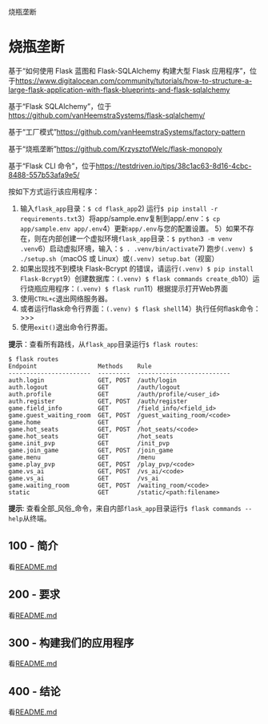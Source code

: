 烧瓶垄断

# 烧瓶垄断

基于“如何使用 Flask 蓝图和 Flask-SQLAlchemy 构建大型 Flask 应用程序”，位于<https://www.digitalocean.com/community/tutorials/how-to-structure-a-large-flask-application-with-flask-blueprints-and-flask-sqlalchemy>

基于“Flask SQLAlchemy”，位于<https://github.com/vanHeemstraSystems/flask-sqlalchemy/>

基于“工厂模式”<https://github.com/vanHeemstraSystems/factory-pattern>

基于“烧瓶垄断”<https://github.com/KrzysztofWelc/flask-monopoly>

基于“Flask CLI 命令”，位于<https://testdriven.io/tips/38c1ac63-8d16-4cbc-8488-557b53afa9e5/>

按如下方式运行该应用程序：

1) 输入`flask_app`目录：`$ cd flask_app`2) 运行`$ pip install -r requirements.txt`3）将app/sample.env复制到app/.env：`$ cp app/sample.env app/.env`4）更新`app/.env`与您的配置设置。
5）如果不存在，则在内部创建一个虚拟环境`flask_app`目录：`$ python3 -m venv .venv`6）启动虚拟环境，输入：`$ . .venv/bin/activate`7) 跑步`(.venv) $ ./setup.sh`（macOS 或 Linux）或`(.venv) setup.bat`（视窗）
8) 如果出现找不到模块 Flask-Bcrypt 的错误，请运行`(.venv) $ pip install Flask-Bcrypt`9）创建数据库：`(.venv) $ flask commands create_db`10）运行烧瓶应用程序：`(.venv) $ flask run`11）根据提示打开Web界面
12) 使用`CTRL+c`退出网络服务器。
13) 或者运行flask命令行界面：`(.venv) $ flask shell`14）执行任何flask命令：>>>
15) 使用`exit()`退出命令行界面。

**提示**：查看所有路线，从`flask_app`目录运行`$ flask routes`:

    $ flask routes
    Endpoint                 Methods    Rule                      
    -----------------------  ---------  --------------------------
    auth.login               GET, POST  /auth/login               
    auth.logout              GET        /auth/logout              
    auth.profile             GET        /auth/profile/<user_id>   
    auth.register            GET, POST  /auth/register            
    game.field_info          GET        /field_info/<field_id>    
    game.guest_waiting_room  GET, POST  /guest_waiting_room/<code>
    game.home                GET        /                         
    game.hot_seats           GET, POST  /hot_seats/<code>         
    game.hot_seats           GET        /hot_seats                
    game.init_pvp            GET        /init_pvp                 
    game.join_game           GET, POST  /join_game                
    game.menu                GET        /menu                     
    game.play_pvp            GET, POST  /play_pvp/<code>          
    game.vs_ai               GET, POST  /vs_ai/<code>             
    game.vs_ai               GET        /vs_ai                    
    game.waiting_room        GET, POST  /waiting_room/<code>      
    static                   GET        /static/<path:filename>

**提示**: 查看全部_风俗_命令，来自内部`flask_app`目录运行`$ flask commands --help`从终端。

## 100 - 简介

看[README.md](./100/README.md)

## 200 - 要求

看[README.md](./200/README.md)

## 300 - 构建我们的应用程序

看[README.md](./300/README.md)

## 400 - 结论

看[README.md](./400/README.md)
